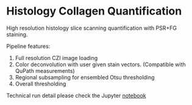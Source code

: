 # Histology Collagen Quantification
High resolution histology slice scanning quantification with PSR+FG staining.

Pipeline features:
1. Full resolution CZI image loading
2. Color deconvolution with user given stain vectors. (Compatible with QuPath measurements)
3. Regional subsampling for ensembled Otsu thresholding
4. Overall thresholding

Technical run detail please check the Jupyter [notebook](./collagen_quantification_mouse.ipynb)